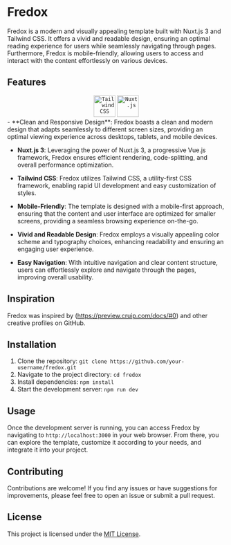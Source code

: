 # Fredox

Fredox is a modern and visually appealing template built with Nuxt.js 3 and Tailwind CSS. It offers a vivid and readable design, ensuring an optimal reading experience for users while seamlessly navigating through pages. Furthermore, Fredox is mobile-friendly, allowing users to access and interact with the content effortlessly on various devices.

## Features
<div align="center">
	<code><img width="50" src="https://user-images.githubusercontent.com/25181517/202896760-337261ed-ee92-4979-84c4-d4b829c7355d.png" alt="Tailwind CSS" title="Tailwind CSS"/></code>
	<code><img width="50" src="https://github.com/marwin1991/profile-technology-icons/assets/136815194/ebd92b15-970a-45b8-8c4c-0ecf69b17cdc" alt="Nuxt.js" title="Nuxt.js"/></code>
</div>
- **Clean and Responsive Design**: Fredox boasts a clean and modern design that adapts seamlessly to different screen sizes, providing an optimal viewing experience across desktops, tablets, and mobile devices.

- **Nuxt.js 3**: Leveraging the power of Nuxt.js 3, a progressive Vue.js framework, Fredox ensures efficient rendering, code-splitting, and overall performance optimization.

- **Tailwind CSS**: Fredox utilizes Tailwind CSS, a utility-first CSS framework, enabling rapid UI development and easy customization of styles.

- **Mobile-Friendly**: The template is designed with a mobile-first approach, ensuring that the content and user interface are optimized for smaller screens, providing a seamless browsing experience on-the-go.

- **Vivid and Readable Design**: Fredox employs a visually appealing color scheme and typography choices, enhancing readability and ensuring an engaging user experience.

- **Easy Navigation**: With intuitive navigation and clear content structure, users can effortlessly explore and navigate through the pages, improving overall usability.

## Inspiration
Fredox was inspired by (https://preview.cruip.com/docs/#0) and other creative profiles on GitHub.

## Installation

1. Clone the repository: `git clone https://github.com/your-username/fredox.git`
2. Navigate to the project directory: `cd fredox`
3. Install dependencies: `npm install`
4. Start the development server: `npm run dev`

## Usage

Once the development server is running, you can access Fredox by navigating to `http://localhost:3000` in your web browser. From there, you can explore the template, customize it according to your needs, and integrate it into your project.

## Contributing

Contributions are welcome! If you find any issues or have suggestions for improvements, please feel free to open an issue or submit a pull request.

## License

This project is licensed under the [MIT License](LICENSE).
